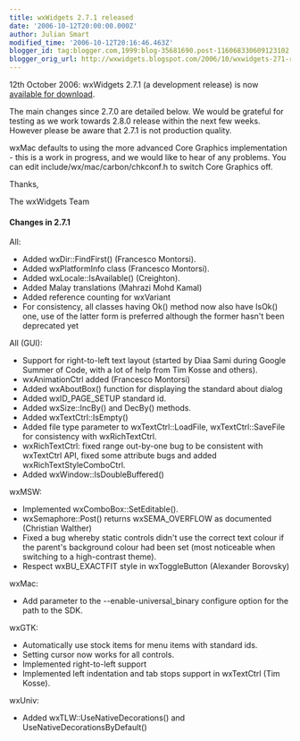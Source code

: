 ```yaml
---
title: wxWidgets 2.7.1 released
date: '2006-10-12T20:00:00.000Z'
author: Julian Smart
modified_time: '2006-10-12T20:16:46.463Z'
blogger_id: tag:blogger.com,1999:blog-35681690.post-116068330609123102
blogger_orig_url: http://wxwidgets.blogspot.com/2006/10/wxwidgets-271-released.html
---
```


12th October 2006: wxWidgets 2.7.1 (a development release) is now [available for
download].

[available for download]: /downloads/

The main changes since 2.7.0 are detailed below. We would be grateful for
testing as we work towards 2.8.0 release within the next few weeks. However
please be aware that 2.7.1 is not production quality.

wxMac defaults to using the more advanced Core Graphics implementation - this is
a work in progress, and we would like to hear of any problems. You can edit
include/wx/mac/carbon/chkconf.h to switch Core Graphics off.

Thanks,

The wxWidgets Team


#### Changes in 2.7.1

All:

* Added wxDir::FindFirst() (Francesco Montorsi).
* Added wxPlatformInfo class (Francesco Montorsi).
* Added wxLocale::IsAvailable() (Creighton).
* Added Malay translations (Mahrazi Mohd Kamal)
* Added reference counting for wxVariant
* For consistency, all classes having Ok() method now also have IsOk() one, use
  of the latter form is preferred although the former hasn't been deprecated yet

All (GUI):

* Support for right-to-left text layout (started by Diaa Sami during Google
  Summer of Code, with a lot of help from Tim Kosse and others).
* wxAnimationCtrl added (Francesco Montorsi)
* Added wxAboutBox() function for displaying the standard about dialog
* Added wxID\_PAGE\_SETUP standard id.
* Added wxSize::IncBy() and DecBy() methods.
* Added wxTextCtrl::IsEmpty()
* Added file type parameter to wxTextCtrl::LoadFile, wxTextCtrl::SaveFile for
consistency with wxRichTextCtrl.
* wxRichTextCtrl: fixed range out-by-one bug to be consistent with wxTextCtrl
  API, fixed some attribute bugs and added wxRichTextStyleComboCtrl.
* Added wxWindow::IsDoubleBuffered()

wxMSW:

* Implemented wxComboBox::SetEditable().
* wxSemaphore::Post() returns wxSEMA_OVERFLOW as documented (Christian Walther)
* Fixed a bug whereby static controls didn't use the correct text colour if the
  parent's background colour had been set (most noticeable when switching to a
  high-contrast theme).
* Respect wxBU_EXACTFIT style in wxToggleButton (Alexander Borovsky)

wxMac:

* Add parameter to the --enable-universal_binary configure option for the path
  to the SDK.

wxGTK:

* Automatically use stock items for menu items with standard ids.
* Setting cursor now works for all controls.
* Implemented right-to-left support
* Implemented left indentation and tab stops support in wxTextCtrl (Tim Kosse).

wxUniv:

* Added wxTLW::UseNativeDecorations() and UseNativeDecorationsByDefault()
